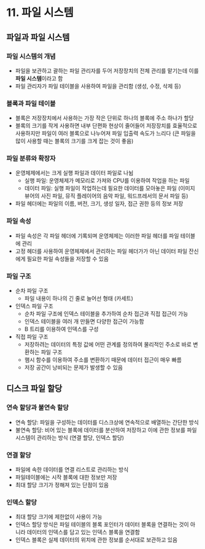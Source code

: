 # 11. 파일 시스템

## 파일과 파일 시스템
### 파일 시스템의 개념
- 파일을 보관하고 괄하는 파일 관리자를 두어 저장장치의 전체 관리를 맡기는데 이를 **파일 시스템**이라고 함
- 파일 관리자가 파일 테이블을 사용하여 파일을 관리함 (생성, 수정, 삭제 등)
### 블록과 파일 테이블
- 블록은 저장장치에서 사용하는 가장 작은 단위로 하나의 블록에 주소 하나가 할당
- 블록의 크기를 작게 사용하면 내부 단편화 현상이 줄어들어 저장장치를 효율적으로 사용하지만 파일이 여러 블록으로 나누어져 파일 입출력 속도가 느리다 (큰 파일을 많이 사용할 때는 블록의 크기를 크게 잡는 것이 좋음)
### 파일 분류와 확장자
- 운영체제에서는 크게 실행 파일과 데이터 파일로 나뉨
    - 실행 파일: 운영체제가 메모리로 가져와 CPU를 이용하여 작업을 하는 파일
    - 데이터 파일: 실행 파일이 작업하는데 필요한 데이터를 모아놓은 파일 (이미지 뷰어의 사진 파일, 뮤직 플레이어의 음악 파일, 워드프레서의 문서 파일 등)
- 파일 헤더에는 파일의 이름, 버전, 크기, 생성 일자, 접근 권한 등의 정보 저장
### 파일 속성
- 파일 속성은 각 파일 헤더에 기록되며 운영체제는 이러한 파일 헤더를 파일 테이블에 관리
- 고정 헤더를 사용하여 운영체제에서 관리하는 파일 헤더가가 아닌 데이터 파일 잔신에게 필요한 파일 속성들을 저장할 수 있음
### 파일 구조
- 순차 파일 구조
    - 파일 내용이 하나의 긴 줄로 늘어선 형태 (카세트)
- 인덱스 파일 구조
    - 순차 파일 구조에 인덱스 테이블을 추가하여 순차 접근과 직접 접근이 가능
    - 인덱스 테이블을 여러 개 만들면 다양한 접근이 가능함
    - B 트리를 이용하여 인덱스를 구성
- 직접 파일 구조
    - 저장하려는 데이터의 특정 값에 어떤 관계를 정의하여 물리적인 주소로 바로 변환하는 파일 구조
    - 햄시 함수를 이용하여 주소를 변환하기 때문에 데이터 접근이 매우 빠름
    - 저장 공간이 낭비되는 문제가 발생할 수 있음

## 디스크 파일 할당
### 연속 할당과 불연속 할당
- 연속 할당: 파일을 구성하는 데이터를 디스크상에 연속적으로 배열하는 간단한 방식
- 불연속 할당: 비어 있는 블록에 데이터를 분산하여 저장하고 이에 관한 정보를 파일 시스템이 관리하는 방식 (연결 할당, 인덱스 할당)
### 연결 할당
- 파일에 속한 데이터를 연결 리스트로 관리하는 방식
- 파일테이블에는 시작 블록에 대한 정보만 저장
- 최대 할당 크기가 정해져 있는 단점이 있음
### 인덱스 할당
- 최대 할당 크기에 제한없이 사용이 가능
- 인덱스 할당 방식은 파일 테이블의 블록 포인터가 데이터 블록을 연결하는 것이 아니라 데이터의 인덱스를 담고 있는 인덱스 블록을 연결함
- 인덱스 블록은 실제 데이터의 위치에 관한 정보를 순서대로 보관하고 있음